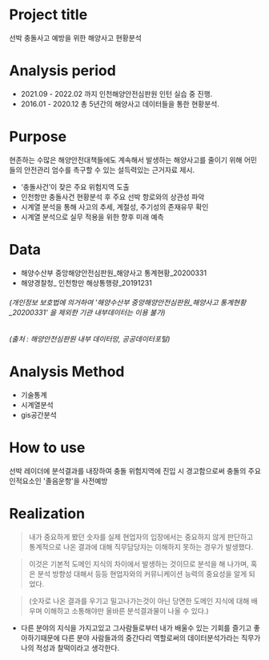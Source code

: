 # Project title
선박 충돌사고 예방을 위한 해양사고 현황분석

# Analysis period
* 2021.09 - 2022.02 까지 인천해양안전심판원 인턴 실습 중 진행.
* 2016.01 - 2020.12 총 5년간의 해양사고 데이터들을 통한 현황분석.

# Purpose
현존하는 수많은 해양안전대책들에도 계속해서 발생하는 해양사고를 줄이기 위해 어민들의 안전관리 엄수를 촉구할 수 있는 설득력있는 근거자료 제시.
 - ‘충돌사건’이 잦은 주요 위험지역 도출
 - 인천항만 충돌사건 현황분석 후 주요 선박 항로와의 상관성 파악
 - 시계열 분석을 통해 사고의 추세, 계절성, 주기성의 존재유무 확인
 - 시계열 분석으로 실무 적용을 위한 향후 미래 예측

# Data
* 해양수산부 중앙해양안전심판원_해양사고 통계현황_20200331
* 해양경찰청_ 인천항만 해상통행량_20191231

###### (개인정보 보호법에 의거하여 '해양수산부 중앙해양안전심판원_해양사고 통계현황_20200331' 을 제외한 기관 내부데이터는 이용 불가)
###### (출처 : 해양안전심판원 내부 데이터망, 공공데이터포털)

# Analysis Method
* 기술통계
* 시계열분석
* gis공간분석

# How to use
선박 레이더에 분석결과를 내장하여 충돌 위험지역에 진입 시 경고함으로써 충돌의 주요인적요소인 '졸음운항'을 사전예방
# Realization
> 내가 중요하게 봤던 숫자를 실제 현업자의 입장에서는 중요하지 않게 판단하고 통계적으로 나온 결과에 대해 직무담당자는 이해하지 못하는 경우가 발생했다.

> 이것은 기본적 도메인 지식의 차이에서 발생하는 것이므로 분석을 해 나가며, 혹은 분석 방향성 대해서 등등 현업자와의 커뮤니케이션 능력의 중요성을 알게 되었다.

> (숫자로 나온 결과를 우기고 밀고나가는것이 아닌 당면한 도메인 지식에 대해 배우며 이해하고 소통해야만 올바른 분석결과물이 나올 수 있다.)

* 다른 분야의 지식을 가지고있고 그사람들로부터 내가 배울수 있는 기회를 즐기고 좋아하기때문에 다른 분야 사람들과의 중간다리 역할로써의 데이터분석가라는 직무가 나의 적성과 찰떡이라고 생각한다. 
